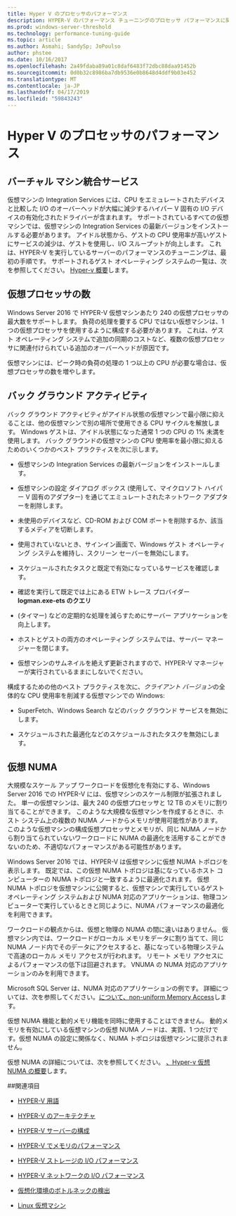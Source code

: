 ```yaml
---
title: Hyper V のプロセッサのパフォーマンス
description: HYPER-V のパフォーマンス チューニングのプロセッサ パフォーマンスに関する考慮事項
ms.prod: windows-server-threshold
ms.technology: performance-tuning-guide
ms.topic: article
ms.author: Asmahi; SandySp; JoPoulso
author: phstee
ms.date: 10/16/2017
ms.openlocfilehash: 2a49fdaba89a01c8daf6483f72dbc88daa91452b
ms.sourcegitcommit: 0d0b32c8986ba7db9536e0b8648d4ddf9b03e452
ms.translationtype: MT
ms.contentlocale: ja-JP
ms.lasthandoff: 04/17/2019
ms.locfileid: "59843243"
---
```

# <a name="hyper-v-processor-performance"></a>Hyper V のプロセッサのパフォーマンス


## <a name="virtual-machine-integration-services"></a>バーチャル マシン統合サービス

仮想マシンの Integration Services には、CPU をエミュレートされたデバイスと比較した I/O のオーバーヘッドが大幅に減少するハイパー V 固有の I/O デバイスの有効化されたドライバーが含まれます。 サポートされているすべての仮想マシンでは、仮想マシンの Integration Services の最新バージョンをインストールする必要があります。 アイドル状態から、ゲストの CPU 使用率が高いゲストにサービスの減少は、ゲストを使用し、I/O スループットが向上します。 これは、HYPER-V を実行しているサーバーのパフォーマンスのチューニングは、最初の手順です。 サポートされるゲスト オペレーティング システムの一覧は、次を参照してください。 [Hyper-v 概要](https://technet.microsoft.com/library/hh831531.aspx)します。

## <a name="virtual-processors"></a>仮想プロセッサの数

Windows Server 2016 で HYPER-V 仮想マシンあたり 240 の仮想プロセッサの最大数をサポートします。 負荷の処理を要する CPU ではない仮想マシンは、1 つの仮想プロセッサを使用するように構成する必要があります。 これは、ゲスト オペレーティング システムで追加の同期のコストなど、複数の仮想プロセッサに関連付けられている追加のオーバーヘッドが原因です。

仮想マシンには、ピーク時の負荷の処理の 1 つ以上の CPU が必要な場合は、仮想プロセッサの数を増やします。

## <a name="background-activity"></a>バック グラウンド アクティビティ

バック グラウンド アクティビティがアイドル状態の仮想マシンで最小限に抑えることは、他の仮想マシンで別の場所で使用できる CPU サイクルを解放します。 Windows ゲストは、アイドル状態になった通常 1 つの CPU の 1% 未満を使用します。 バック グラウンドの仮想マシンの CPU 使用率を最小限に抑えるためのいくつかのベスト プラクティスを次に示します。

-   仮想マシンの Integration Services の最新バージョンをインストールします。

-   仮想マシンの設定 ダイアログ ボックス (使用して、マイクロソフト ハイパー V 固有のアダプター) を通じてエミュレートされたネットワーク アダプターを削除します。

-   未使用のデバイスなど、CD-ROM および COM ポートを削除するか、該当するメディアを切断します。

-   使用されていないとき、サインイン画面で、Windows ゲスト オペレーティング システムを維持し、スクリーン セーバーを無効にします。

-   スケジュールされたタスクと既定で有効になっているサービスを確認します。

-   確認を実行して既定では上にある ETW トレース プロバイダー **logman.exe-ets のクエリ**

-   (タイマー) などの定期的な処理を減らすためにサーバー アプリケーションを向上します。

-   ホストとゲストの両方のオペレーティング システムでは、サーバー マネージャーを閉じます。

-   仮想マシンのサムネイルを絶えず更新されますので、HYPER-V マネージャーが実行されているままにしないでください。

構成するための他のベスト プラクティスを次に、*クライアント バージョン*の全体的な CPU 使用率を削減する仮想マシンでの Windows:

-   SuperFetch、Windows Search などのバック グラウンド サービスを無効にします。

-   スケジュールされた最適化などのスケジュールされたタスクを無効にします。

## <a name="virtual-numa"></a>仮想 NUMA

大規模なスケール アップ ワークロードを仮想化を有効にする、Windows Server 2016 での HYPER-V には、仮想マシンのスケール制限が拡張されました。 単一の仮想マシンは、最大 240 の仮想プロセッサと 12 TB のメモリに割り当てることができます。 このような大規模な仮想マシンを作成するときに、ホスト システム上の複数の NUMA ノードからメモリが使用可能性があります。 このような仮想マシンの構成仮想プロセッサとメモリが、同じ NUMA ノードから割り当てられていないワークロードに NUMA の最適化を活用することができないのため、不適切なパフォーマンスがある可能性があります。

Windows Server 2016 では、HYPER-V は仮想マシンに仮想 NUMA トポロジを表示します。 既定では、この仮想 NUMA トポロジは基になっているホスト コンピューターの NUMA トポロジと一致するように最適化されます。 仮想 NUMA トポロジを仮想マシンに公開すると、仮想マシンで実行しているゲスト オペレーティング システムおよび NUMA 対応のアプリケーションは、物理コンピューターで実行しているときと同じように、NUMA パフォーマンスの最適化を利用できます。

ワークロードの観点からは、仮想と物理の NUMA の間に違いはありません。 仮想マシン内では、ワークロードがローカル メモリをデータに割り当てて、同じ NUMA ノード内でそのデータにアクセスすると、基になっている物理システムで高速のローカル メモリ アクセスが行われます。 リモート メモリ アクセスによるパフォーマンスの低下は回避されます。 VNUMA の NUMA 対応のアプリケーションのみを利用できます。

Microsoft SQL Server は、NUMA 対応のアプリケーションの例です。 詳細については、次を参照してください。[について、non-uniform Memory Access](https://technet.microsoft.com/library/ms178144.aspx)します。

仮想 NUMA 機能と動的メモリ機能を同時に使用することはできません。 動的メモリを有効にしている仮想マシンの仮想 NUMA ノードは、実質、1 つだけです。仮想 NUMA の設定に関係なく、NUMA トポロジは仮想マシンに提示されません。

仮想 NUMA の詳細については、次を参照してください。 [、Hyper-v 仮想 NUMA の概要](https://technet.microsoft.com/library/dn282282.aspx)します。

##<a name="see-also"></a>関連項目

-   [HYPER-V 用語](terminology.md)

-   [HYPER-V のアーキテクチャ](architecture.md)

-   [HYPER-V サーバーの構成](configuration.md)

-   [HYPER-V でメモリのパフォーマンス](memory-performance.md)

-   [HYPER-V ストレージの I/O パフォーマンス](storage-io-performance.md)

-   [HYPER-V ネットワークの I/O パフォーマンス](network-io-performance.md)

-   [仮想化環境のボトルネックの検出](detecting-virtualized-environment-bottlenecks.md)

-   [Linux 仮想マシン](linux-virtual-machine-considerations.md)

